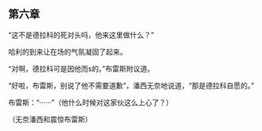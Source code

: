 ## 第六章

“这不是德拉科的死对头吗，他来这里做什么？”

哈利的到来让在场的气氛凝固了起来。

“对啊，德拉科可是因他而s的。”布雷斯附议道。

“好啦，布雷斯，别说了他不需要道歉”，潘西无奈地说道，“那是德拉科自愿的。”

布雷斯：“······”（他什么时候对这家伙这么上心了？）

（无奈潘西和震惊布雷斯）